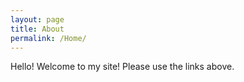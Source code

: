 ```yaml
---
layout: page
title: About
permalink: /Home/
---
```


Hello! Welcome to my site! Please use the links above.
